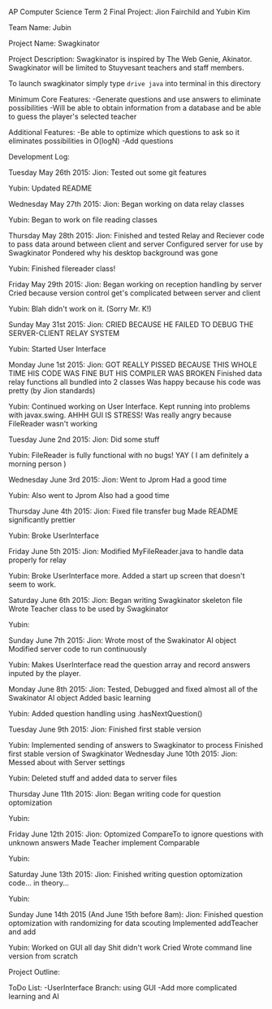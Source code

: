 AP Computer Science Term 2 Final Project: Jion Fairchild and Yubin Kim

Team Name: Jubin

Project Name: Swagkinator

Project Description: Swagkinator is inspired by The Web Genie, Akinator. Swagkinator will be limited to Stuyvesant teachers and staff members.

 To launch swagkinator simply type `drive java` into terminal in this directory

Minimum Core Features: 
-Generate questions and use answers to eliminate possibilities 
-Will be able to obtain information from a database and be able to guess the player's selected teacher 


Additional Features: 
-Be able to optimize which questions to ask so it eliminates possibilities in O(logN) 
-Add questions


Development Log:

Tuesday May 26th 2015: 
  Jion:  Tested out some git features
  
  Yubin: Updated README

Wednesday May 27th 2015:
  Jion:  Began working on data relay classes
  
  Yubin: Began to work on file reading classes

Thursday May 28th 2015:
  Jion:  Finished and tested Relay and Reciever code to pass data around between client and server
         Configured server for use by Swagkinator
         Pondered why his desktop background was gone
  
  Yubin: Finished filereader class!

Friday May 29th 2015: 
  Jion:  Began working on reception handling by server
  	 Cried because version control get's complicated between server and client
  	
  Yubin: Blah didn't work on it. (Sorry Mr. K!)

Sunday May 31st 2015:
  Jion:  CRIED BECAUSE HE FAILED TO DEBUG THE SERVER-CLIENT RELAY SYSTEM
  
  Yubin: Started User Interface

Monday June 1st 2015:
  Jion:  GOT REALLY PISSED BECAUSE THIS WHOLE TIME HIS CODE WAS FINE BUT HIS COMPILER WAS BROKEN
         Finished data relay functions all bundled into 2 classes
         Was happy because his code was pretty (by Jion standards)
  
  Yubin: Continued working on User Interface. Kept running into problems with javax.swing. AHHH GUI IS STRESS! 
         Was really angry because FileReader wasn't working

Tuesday June 2nd 2015: 
  Jion:  Did some stuff
  
  Yubin: FileReader is fully functional with no bugs! YAY ( I am definitely a morning person )

Wednesday June 3rd 2015:
  Jion:  Went to Jprom
         Had a good time

  Yubin: Also went to Jprom
  	 Also had a good time

Thursday June 4th 2015:
  Jion:  Fixed file transfer bug
  	 Made README significantly prettier

  Yubin: Broke UserInterface

Friday June 5th 2015: 
  Jion:  Modified MyFileReader.java to handle data properly for relay

  Yubin: Broke UserInterface more. Added a start up screen that doesn't seem to work. 

Saturday June 6th 2015:
  Jion:  Began writing Swagkinator skeleton file
         Wrote Teacher class to be used by Swagkinator

  Yubin: 


Sunday June 7th 2015: 
  Jion:  Wrote most of the Swakinator AI object
         Modified server code to run continuously

  Yubin: Makes UserInterface read the question array and record answers inputed by the player.

Monday June 8th 2015:
  Jion:  Tested, Debugged and fixed almost all of the Swakinator AI object
         Added basic learning
         
  Yubin: Added question handling using .hasNextQuestion()

Tuesday June 9th 2015:
  Jion:  Finished first stable version

  Yubin: Implemented sending of answers to Swagkinator to process
  	 Finished first stable version of Swagkinator
Wednesday June 10th 2015:
  Jion:  Messed about with Server settings

  Yubin: Deleted stuff and added data to server files

Thursday June 11th 2015:
  Jion:  Began writing code for question optomization

  Yubin: 

Friday June 12th 2015:
  Jion:  Optomized CompareTo to ignore questions with unknown answers
  	 Made Teacher implement Comparable

  Yubin: 

Saturday June 13th 2015:
  Jion:  Finished writing question optomization code... in theory...

  Yubin: 

Sunday June 14th 2015 (And June 15th before 8am):
  Jion:  Finished question optomization with randomizing for data scouting
  	 Implemented addTeacher and add

  Yubin: Worked on GUI all day
  	 Shit didn't work
	 Cried
	 Wrote command line version from scratch

Project Outline: 

ToDo List: 
-UserInterface Branch: using GUI 
-Add more complicated learning and AI

